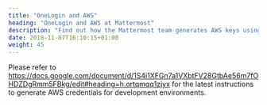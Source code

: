```yaml
---
title: "OneLogin and AWS"
heading: "OneLogin and AWS at Mattermost"
description: "Find out how the Mattermost team generates AWS keys using OneLogin authentication."
date: 2018-11-07T16:10:15+01:00
weight: 45
---
```


Please refer to https://docs.google.com/document/d/1S4i1XFGn7a1VXbtFV28GtbAe56m7fOHDZDgRmm5FBkg/edit#heading=h.ortqmqq1zjyx for the latest instructions to generate AWS credentials for development environments.
